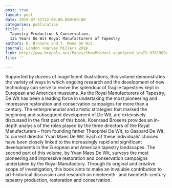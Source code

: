 ```yaml
---
post: true
layout: post
date: 2019-07-31T22:00:00.000+00:00
categories: publication
title: |-
  Tapestry Production & Conservation.
  125 Years De Wit Royal Manufacturers of Tapestry
authors: K. Brosens and Y. Maes De Wit
journal: London (Harvey Miller) 2019.
link: http://www.brepols.net/Pages/ShowProduct.aspx?prod_id=IS-9781909400528-1
file: ''

---
```

Supported by dozens of magnificent illustrations, this volume demonstrates the variety of ways in which ongoing research and the development of new technology can serve to revive the splendour of fragile tapestries kept in European and American museums. As the Royal Manufacturers of Tapestry, De Wit has been a leading force in undertaking the most pioneering and impressive restoration and conservation campaigns for more than a century. The enterpreneurial and artistic strategies that marked the beginning and subsequent development of De Wit, are extensively discussed in the first part of this book. Koenraad Brosens provides an in-depth analysis of the roles played by the three directors of the Royal Manufacturers – from founding father Theophiel De Wit, to Gaspard De Wit, to current director Yvan Maes De Wit. Each of these individuals’ choices have been closely linked to the increasingly rapid and significant developments in the European and American tapestry landscapes. The second part of this volume, by Yvan Maes De Wit, surveys the most pioneering and impressive restoration and conservation campaigns undertaken by the Royal Manufactory. Through its original and creative scope of investigation, this book aims to make an invaluble contribution to art-historical discussion and research on nineteenth- and twentieth-century tapestry production, restoration and conservation.